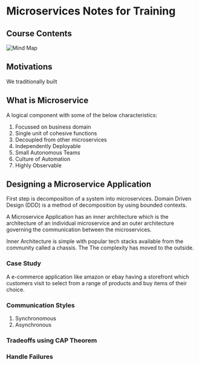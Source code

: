 # Microservices Notes for Training

## Course Contents
![Mind Map](https://github.com/pratikdas/MSA_Training_Jul_20/blob/master/_assets/images/Microservice-MindMap.png)

## Motivations
We traditionally built 


## What is Microservice
A logical component with some of the below characteristics:
1. Focussed on business domain
2. Single unit of cohesive functions
3. Decoupled from other microservices
4. Independently Deployable
5. Small Autonomous Teams
6. Culture of Automation
7. Highly Observable


## Designing a Microservice Application 

First step is decomposition of a system into microservices. Domain Driven Design (DDD) is a method of decomposition by using bounded contexts.

A Microservice Application has an inner architecture which is the architecture of an individual microservice and an outer architecture governing the communication between the microservices.

Inner Architecture is simple with popular tech stacks available from the community called a chassis. The 
The complexity has moved to the outside. 

### Case Study
 A e-commerce application like amazon or ebay having a storefront which customers visit to select from a range of products and buy items of their choice.  

### Communication Styles
1. Synchronomous
2. Asynchronous

### Tradeoffs using CAP Theorem

### Handle Failures 
